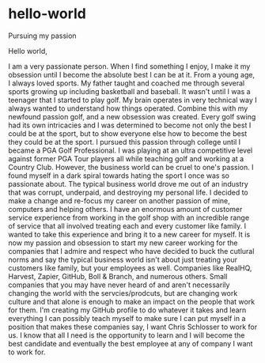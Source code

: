 # hello-world
Pursuing my passion

Hello world,

I am a very passionate person. When I find something I enjoy, I make it my obsession until I become the absolute best I can be at it. From a young age, I always loved sports. My father taught and coached me through several sports growing up including basketball and baseball. It wasn't until I was a teenager that I started to play golf. My brain operates in very technical way I always wanted to understand how things operated. Combine this with my newfound passion golf, and a new obsession was created. Every golf swing had its own intricacies and I was determined to become not only the best I could be at the sport, but to show everyone else how to become the best they could be at the sport. I pursued this passion through college until I became a PGA Golf Professional. I was playing at an ultra competitive level against former PGA Tour players all while teaching golf and working at a Country Club. However, the business world can be cruel to one's passion. I found myself in a dark spiral towards hating the sport I once was so passionate about. The typical business world drove me out of an industry that was corrupt, underpaid, and destroying my personal life. I decided to make a change and re-focus my career on another passion of mine, computers and helping others. I have an enormous amount of customer service experience from working in the golf shop with an incredible range of service that all involved treating each and every customer like family. I wanted to take this experience and bring it to a new career for myself. It is now my passion and obsession to start my new career working for the companies that I admire and respect who have decided to buck the cutlural norms and say the typical business world isn't about just treating your customers like family, but your employees as well. Companies like RealHQ, Harvest, Zapier, GitHub, Boll & Branch, and numerous others. Small companies that you may have never heard of and aren't necessarily changing the world with the servcies/prodcuts, but are changing work culture and that alone is enough to make an impact on the people that work for them. I'm creating my GitHub profile to do whatever it takes and learn everything I can possibly teach myself to make sure I can put myself in a position that makes these companies say, I want Chris Schlosser to work for us. I know that all I need is the opportunity to learn and I will become the best candidate and eventually the best employee at any of company I want to work for.
